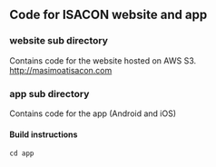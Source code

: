 ## Code for ISACON website and app ##

### website sub directory ###
Contains code for the website hosted on AWS S3.
http://masimoatisacon.com


### app sub directory ###
Contains code for the app (Android and iOS)

#### Build instructions ####
```shell
cd app
```

